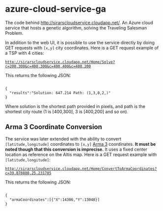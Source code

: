 <h1>azure-cloud-service-ga</h1>

The code behind <a href="http://sirarscloudservice.cloudapp.net/" target="_blank">http://sirarscloudservice.cloudapp.net/</a>. An Azure cloud service that hosts a genetic algorithm, solving the Traveling Salesman Problem.

In addition to the web UI, it is possible to use the service directly by doing GET requests with <code>[x,y]</code> city coordinates. Here is a GET request example of a TSP with 4 cities:

<code>http://sirarscloudservice.cloudapp.net/Home/Solve?c=200,300&c=400,300&c=400,400&c=400,200</code>

This returns the following JSON:

<code>
{
  "results":"Solution: 647.214 Path: (1,3,0,2,)"
}
</code>

Where solution is the shortest path provided in pixels, and path is the shortest city route (1 is [400,300], 3 is [400,200] and so on).

<h2>Arma 3 Coordinate Conversion</h2>

The service was later extended with the ability to convert <code>[latitude,longitude]</code> coordinates to <code>[x,y]</code> <a href="http://arma3.com/" target="_blank">Arma 3</a> coordinates. <strong>It must be noted though that this conversion is imprecise.</strong> It uses a fixed center location as reference on the Altis map. Here is a GET request example with <code>[latitude,longitude]</code>:

<code>http://sirarscloudservice.cloudapp.net/Home/ConvertToArmaCoordinates?c=39.878880,25.231705</code>

This returns the following JSON:

<code>
{
  "armaCoordinates":[{"X":14306,"Y":13048}]
}
</code>
